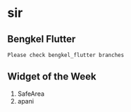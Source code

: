 # sir


## Bengkel Flutter
```
Please check bengkel_flutter branches
```

## Widget of the Week
1.	SafeArea
1.	apani